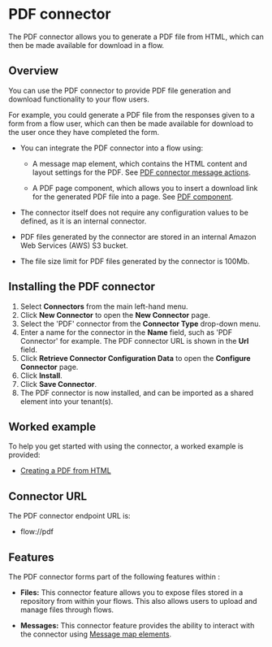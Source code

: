 # PDF connector

<head>
  <meta name="guidename" content="Flow"/>
  <meta name="context" content="GUID-7ac7f936-2b7f-4419-90b5-4997672faf20"/>
</head>


The PDF connector allows you to generate a PDF file from HTML, which can then be made available for download in a flow.

## Overview

You can use the PDF connector to provide PDF file generation and download functionality to your flow users.

For example, you could generate a PDF file from the responses given to a form from a flow user, which can then be made available for download to the user once they have completed the form.

-   You can integrate the PDF connector into a flow using:

    -   A message map element, which contains the HTML content and layout settings for the PDF. See [PDF connector message actions](flo-PDF_Connector_Inputs_b94ecffb-337f-4778-b56d-cd2fc7ba5638.md).

    -   A PDF page component, which allows you to insert a download link for the generated PDF file into a page. See [PDF component](flo-PDF_Component_439d39e9-d874-4a54-93cd-0be8200a9965.md).

-   The connector itself does not require any configuration values to be defined, as it is an internal connector.

-   PDF files generated by the connector are stored in an internal Amazon Web Services \(AWS\) S3 bucket.

-   The file size limit for PDF files generated by the connector is 100Mb.


## Installing the PDF connector

1.  Select **Connectors** from the main left-hand menu.
2.  Click **New Connector** to open the **New Connector** page.
3.  Select the 'PDF' connector from the **Connector Type** drop-down menu.
4.  Enter a name for the connector in the **Name** field, such as 'PDF Connector' for example. The PDF connector URL is shown in the **Url** field.
5.  Click **Retrieve Connector Configuration Data** to open the **Configure Connector** page.
6.  Click **Install**.
7.  Click **Save Connector**.
8.  The PDF connector is now installed, and can be imported as a shared element into your tenant\(s\).

## Worked example

To help you get started with using the connector, a worked example is provided:

-   [Creating a PDF from HTML](flo-PDF_Connector_example_24910d26-017f-4f56-b936-dc18526a01ee.md)


## Connector URL

The PDF connector endpoint URL is:

-   flow://pdf

## Features

The PDF connector forms part of the following features within :

-   **Files:** This connector feature allows you to expose files stored in a repository from within your flows. This also allows users to upload and manage files through flows.

-   **Messages:** This connector feature provides the ability to interact with the connector using [ Message map elements](c-flo-ME_Message_342e9efb-0f11-4083-a2dc-195d52d1f939.md).